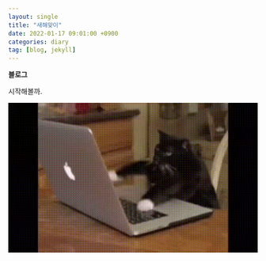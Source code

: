 ```yaml
---
layout: single
title: "새해맞이"
date: 2022-01-17 09:01:00 +0900
categories: diary
tag: [blog, jekyll]
---
```


**블로그**

시작해볼까.

![cat](../images/2024-01-17-first-post/busy-cat.gif)

<!-- ```python
print("Hello, world!")
``` -->
